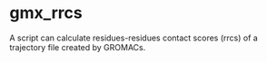 # gmx_rrcs
A script can calculate residues-residues contact scores (rrcs) of a trajectory file created by GROMACs.

